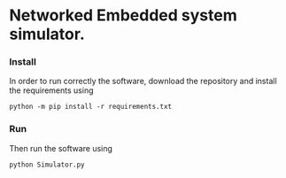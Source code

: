 # **Networked Embedded system simulator.**

### **Install**

In order to run correctly the software, download the repository
and install the requirements using

`python -m pip install -r requirements.txt`

### **Run**

Then run the software using 

`python Simulator.py`


